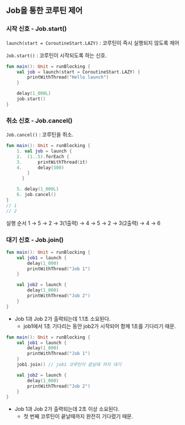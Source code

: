 ## Job을 통한 코루틴 제어

### 시작 신호 - Job.start()
`launch(start = CoroutineStart.LAZY)` : 코루틴이 즉시 실행되지 않도록 제어

`Job.start()` : 코루틴이 시작되도록 하는 신호.
```kotlin
fun main(): Unit = runBlocking {
	val job = launch(start = CoroutineStart.LAZY) {
		printWithThread("Hello launch")
	}

	delay(1_000L)
	job.start()
}
```
### 취소 신호 - Job.cancel()
`Job.cancel()` : 코루틴을 취소.
```kotlin
fun main(): Unit = runBlocking {
	1. val job = launch {
	2. 	(1..5).forEach {
	3.		printWithThread(it)
	4.		delay(500) 
	  	}
	  }

	5. delay(1_000L)
	6. job.cancel()
}
// 1
// 2
```
실행 순서
1 → 5 → 2 → 3(1출력) → 4 → 5 → 2 → 3(2출력) → 4 → 6
### 대기 신호 - Job.join()
```kotlin
fun main(): Unit = runBlocking {
	val job1 = launch {
		delay(1_000)
		printWithThread("Job 1")
	}

	val job2 = launch {
		delay(1_000)
		printWithThread("Job 2")
	}
}
```
- Job 1과 Job 2가 출력되는데 1.1초 소요된다.
    - job1에서 1초 기다리는 동안 job2가 시작되어 함께 1초를 기다리기 때문.
```kotlin
fun main(): Unit = runBlocking {
	val job1 = launch {
		delay(1_000)
		printWithThread("Job 1")
	}
	job1.join() // job1 코루틴이 끝날때 까지 대기	

	val job2 = launch {
		delay(1_000)
		printWithThread("Job 2")
	}
}
```
- Job 1과 Job 2가 출력되는데 2초 이상 소요된다.
    - 첫 번째 코루틴이 끝날때까지 완전히 기다렸기 때문.